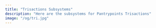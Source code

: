 ```yaml
---
title: "Trisactions Subsystems"
description: "Here are the subsystems for Pantrypoints Trisactions"
image: "/og/tri.jpg"
---
```

